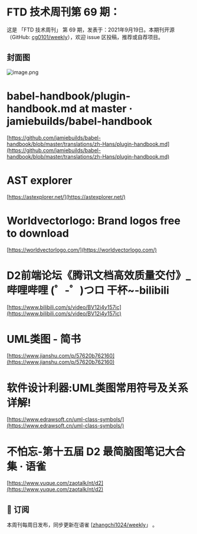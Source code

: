 # FTD 技术周刊第 69 期：
这是 「FTD 技术周刊」 第 69 期，发表于：2021年9月19日。本期刊开源（GitHub: [cg0101/weekly](https://github.com/cg0101/weekly)），欢迎 issue 区投稿，推荐或自荐项目。
## 封面图
![image.png](https://cdn.nlark.com/yuque/0/2021/png/132503/1619746542452-1d75e163-88a4-4913-b82c-4359250ea5c5.png#clientId=u5140030a-b69a-4&from=paste&height=361&id=ueef3a33a&margin=%5Bobject%20Object%5D&name=image.png&originHeight=721&originWidth=1080&originalType=binary&size=1436851&status=done&style=none&taskId=u2e234d3b-b9bf-4439-aaf3-d34c34e4756&width=540)
# babel-handbook/plugin-handbook.md at master · jamiebuilds/babel-handbook
[https://github.com/jamiebuilds/babel-handbook/blob/master/translations/zh-Hans/plugin-handbook.md](https://github.com/jamiebuilds/babel-handbook/blob/master/translations/zh-Hans/plugin-handbook.md)
# AST explorer
[https://astexplorer.net/](https://astexplorer.net/)
# Worldvectorlogo: Brand logos free to download
[https://worldvectorlogo.com/](https://worldvectorlogo.com/)
# D2前端论坛《腾讯文档高效质量交付》_哔哩哔哩 (゜-゜)つロ 干杯~-bilibili
[https://www.bilibili.com/s/video/BV12i4y157ic](https://www.bilibili.com/s/video/BV12i4y157ic)
# UML类图 - 简书
[https://www.jianshu.com/p/57620b762160](https://www.jianshu.com/p/57620b762160)
# 软件设计利器:UML类图常用符号及关系详解!
[https://www.edrawsoft.cn/uml-class-symbols/](https://www.edrawsoft.cn/uml-class-symbols/)
# 不怕忘-第十五届 D2 最简脑图笔记大合集 · 语雀
[https://www.yuque.com/zaotalk/nt/d2](https://www.yuque.com/zaotalk/nt/d2)



## 📅 订阅
本周刊每周日发布，同步更新在语雀 [[zhangchi1024/weekly](https://www.yuque.com/zhangchi1024/weekly)」 。